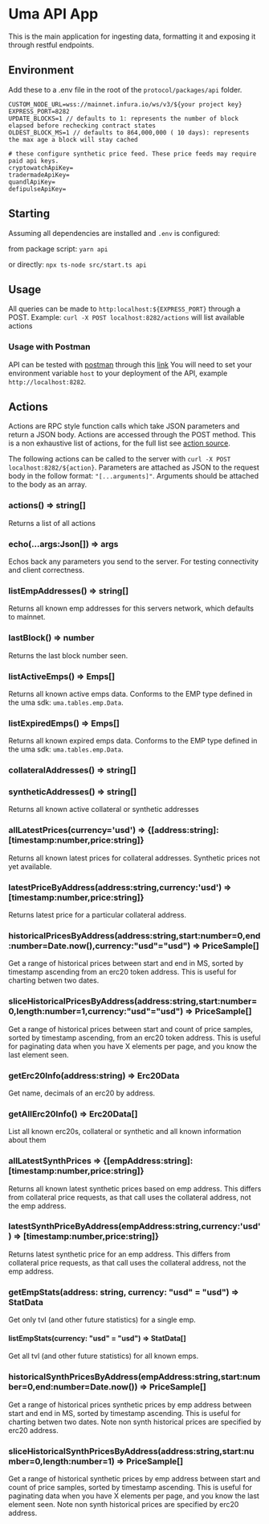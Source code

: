 # Uma API App

This is the main application for ingesting data, formatting it and exposing it through restful endpoints.

## Environment

Add these to a .env file in the root of the `protocol/packages/api` folder.

```
CUSTOM_NODE_URL=wss://mainnet.infura.io/ws/v3/${your project key}
EXPRESS_PORT=8282
UPDATE_BLOCKS=1 // defaults to 1: represents the number of block elapsed before rechecking contract states
OLDEST_BLOCK_MS=1 // defaults to 864,000,000 ( 10 days): represents the max age a block will stay cached

# these configure synthetic price feed. These price feeds may require paid api keys.
cryptowatchApiKey=
tradermadeApiKey=
quandlApiKey=
defipulseApiKey=
```

## Starting

Assuming all dependencies are installed and `.env` is configured:

from package script:
`yarn api`

or directly:
`npx ts-node src/start.ts api`

## Usage

All queries can be made to `http:localhost:${EXPRESS_PORT}` through a POST.
Example: `curl -X POST localhost:8282/actions` will list available actions

### Usage with Postman

API can be tested with [postman](https://www.postman.com/) through this [link](https://www.getpostman.com/collections/e99f4e09e2443cb31ef4)
You will need to set your environment variable `host` to your deployment of the API, example `http://localhost:8282`.

## Actions

Actions are RPC style function calls which take JSON parameters and return a JSON body. Actions are accessed through the POST method.
This is a non exhaustive list of actions, for the full list see [action source](./services/actions.ts).

The following actions can be called to the server with `curl -X POST localhost:8282/${action}`.
Parameters are attached as JSON to the request body in the follow format: `"[...arguments]"`. Arguments should be attached to the body as an array.

### actions() => string[]

Returns a list of all actions

### echo(...args:Json[]) => args

Echos back any parameters you send to the server. For testing connectivity and client correctness.

### listEmpAddresses() => string[]

Returns all known emp addresses for this servers network, which defaults to mainnet.

### lastBlock() => number

Returns the last block number seen.

### listActiveEmps() => Emps[]

Returns all known active emps data. Conforms to the EMP type defined in the uma sdk: `uma.tables.emp.Data`.

### listExpiredEmps() => Emps[]

Returns all known expired emps data. Conforms to the EMP type defined in the uma sdk: `uma.tables.emp.Data`.

### collateralAddresses() => string[]

### syntheticAddresses() => string[]

Returns all known active collateral or synthetic addresses

### allLatestPrices(currency='usd') => {[address:string]:[timestamp:number,price:string]}

Returns all known latest prices for collateral addresses. Synthetic prices not yet available.

### latestPriceByAddress(address:string,currency:'usd') => [timestamp:number,price:string]}

Returns latest price for a particular collateral address.

### historicalPricesByAddress(address:string,start:number=0,end:number=Date.now(),currency:"usd"="usd") => PriceSample[]

Get a range of historical prices between start and end in MS, sorted by timestamp ascending from an erc20 token address.
This is useful for charting betwen two dates.

### sliceHistoricalPricesByAddress(address:string,start:number=0,length:number=1,currency:"usd"="usd") => PriceSample[]

Get a range of historical prices between start and count of price samples, sorted by timestamp ascending, from an erc20 token address.
This is useful for paginating data when you have X elements per page, and you know the last element seen.

### getErc20Info(address:string) => Erc20Data

Get name, decimals of an erc20 by address.

### getAllErc20Info() => Erc20Data[]

List all known erc20s, collateral or synthetic and all known information about them

### allLatestSynthPrices => {[empAddress:string]:[timestamp:number,price:string]}

Returns all known latest synthetic prices based on emp address. This differs from collateral price requests, as
that call uses the collateral address, not the emp address.

### latestSynthPriceByAddress(empAddress:string,currency:'usd') => [timestamp:number,price:string]}

Returns latest synthetic price for an emp address. This differs from collateral price requests, as
that call uses the collateral address, not the emp address.

### getEmpStats(address: string, currency: "usd" = "usd") => StatData

Get only tvl (and other future statistics) for a single emp.

#### listEmpStats(currency: "usd" = "usd") => StatData[]

Get all tvl (and other future statistics) for all known emps.

### historicalSynthPricesByAddress(empAddress:string,start:number=0,end:number=Date.now()) => PriceSample[]

Get a range of historical prices synthetic prices by emp address between start and end in MS, sorted by timestamp
ascending. This is useful for charting betwen two dates. Note non synth historical prices are specified by erc20 address.

### sliceHistoricalSynthPricesByAddress(address:string,start:number=0,length:number=1) => PriceSample[]

Get a range of historical synthetic prices by emp address between start and count of price samples, sorted by timestamp
ascending. This is useful for paginating data when you have X elements per page, and you know the last element seen.
Note non synth historical prices are specified by erc20 address.
